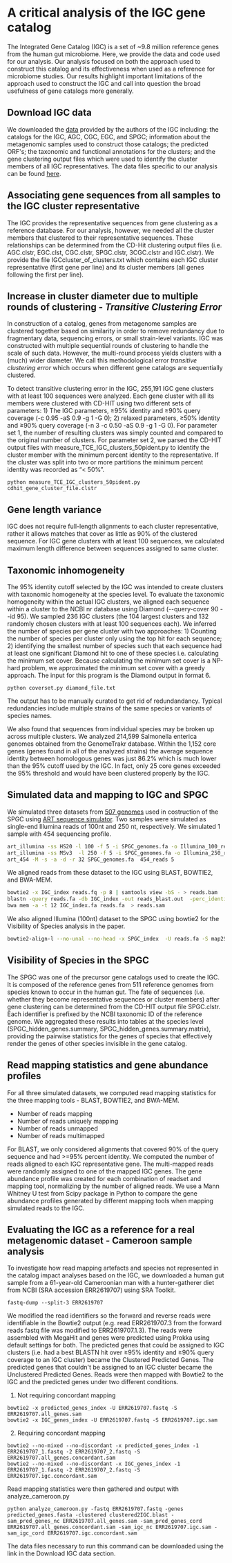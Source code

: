 # A critical analysis of the IGC gene catalog
The Integrated Gene Catalog (IGC) is a set of ~9.8 million reference genes from the human gut microbiome. Here, we provide the data and code used for our analysis. Our analysis focused on both the approach used to construct this catalog and its effectiveness when used as a reference for microbiome studies. Our results highlight important limitations of the approach used to construct the IGC and call into question the broad usefulness of gene catalogs more generally.

## Download IGC data 
We downloaded the [data](http://gigadb.org/dataset/100064) provided by the authors of the IGC including: the catalogs for the IGC, AGC, CGC, EGC, and SPGC; information about the metagenomic samples used to construct those catalogs; the predicted ORF's; the taxonomic and functional annotations for the clusters; and the gene clustering output files which were used to identify the cluster members of all IGC representatives. The data files specific to our analysis can be found [here](https://obj.umiacs.umd.edu/igc-analysis/IGC_analysis_data.tar.gz).

## Associating gene sequences from all samples to the IGC cluster representative
The IGC provides the representative sequences from gene clustering as a reference database. For our analysis, however, we needed all the cluster members that clustered to their representative sequences. These relationships can be determined from the CD-Hit clustering output files (i.e. AGC.clstr, EGC.clst, CGC.clstr, SPGC.clstr, 3CGC.clstr and IGC.clstr). We provide the file IGCcluster_of_clusters.txt which contains each IGC cluster representative (first gene per line) and its cluster members (all genes following the first per line).

## Increase in cluster diameter due to multiple rounds of clustering - *Transitive Clustering Error* 
In construction of a catalog, genes from metagenome samples are clustered together based on similarity in order to remove redundancy due to fragmentary data, sequencing errors, or small strain-level variants. IGC was constructed with multiple sequential rounds of clustering to handle the scale of such data. However, the multi-round process yields clusters with a (much) wider diameter. We call this methodological error *transitive clustering error* which occurs when different gene catalogs are sequentially clustered.

To detect transitive clustering error in the IGC, 255,191 IGC gene clusters with at least 100 sequences were analyzed. Each gene cluster with all its members were clustered with CD-HIT using two different sets of parameters: 1) The IGC parameters, ≥95% identity and ≥90% query coverage (-c 0.95 -aS 0.9 -g 1 -G 0); 2) relaxed parameters, ≥50% identity and ≥90% query coverage (-n 3 -c 0.50 -aS 0.9 -g 1 -G 0). For parameter set 1, the number of resulting clusters was simply counted and compared to the original number of clusters. For parameter set 2, we parsed the CD-HIT output files with measure_TCE_IGC_clusters_50pident.py to identify the cluster member with the minimum percent identity to the representative. If the cluster was split into two or more partitions the minimum percent identity was recorded as “< 50%”.
```
python measure_TCE_IGC_clusters_50pident.py cdhit_gene_cluster_file.clstr
```
## Gene length variance 
IGC does not require full-length alignments to each cluster representative, rather it allows matches that cover as little as 90% of the clustered sequence. For IGC gene clusters with at least 100 sequences, we calculated maximum length difference between sequences assigned to same cluster. 

## Taxonomic inhomogeneity
The 95% identity cutoff selected by the IGC was intended to create clusters with taxonomic homogeneity at the species level. 
To evaluate the taxonomic homogeneity within the actual IGC clusters, we aligned each sequence within a cluster to the NCBI nr database using Diamond (--query-cover 90 --id 95). We sampled 236 IGC clusters (the 104 largest clusters and 132 randomly chosen clusters with at least 100 sequences each). We inferred the number of species per gene cluster with two approaches: 1) Counting the number of species per cluster only using the top hit for each sequence; 2) identifying the smallest number of species such that each sequence had at least one significant Diamond hit to one of these species i.e. calculating the minimum set cover. Because calculating the minimum set cover is a NP-hard problem, we approximated the minimum set cover with a greedy approach. The input for this program is the Diamond output in format 6.
```
python coverset.py diamond_file.txt
```
The output has to be manually curated to get rid of redundandancy. Typical redundancies include multiple strains of the same species or variants of species names.

We also found that sequences from individual species may be broken up across multiple clusters. We analyzed 214,599 Salmonella enterica genomes obtained from the GenomeTrakr database. Within the 1,152 core genes (genes found in all of the analyzed strains) the average sequence identity between homologous genes was just 86.2% which is much lower than the 95% cutoff used by the IGC. In fact, only 25 core genes exceeded the 95% threshold and would have been clustered properly by the IGC. 

## Simulated data and mapping to IGC and SPGC
We simulated three datasets from [507 genomes](https://github.com/SethCommichaux/IGC/blob/master/data/genomes_from_SPGC.txt/) used in costruction of the SPGC using [ART sequence simulator](https://doi.org/10.1093/bioinformatics/btr708). Two samples were simulated as single-end Illumina reads of 100nt and 250 nt, respectively. We simulated 1 sample with 454 sequencing profile. 
```bash
art_illumina -ss HS20 -l 100 -f 5 -i SPGC_genomes.fa -o Illumina_100_reads
art_illumina -ss MSv3  -l 250 -f 5 -i SPGC_genomes.fa -o Illumina_250_reads 
art_454 -M -s -a -d -r 32 SPGC_genomes.fa  454_reads 5
```
We aligned reads from these dataset to the IGC using BLAST, BOWTIE2, and BWA-MEM. 
```bash
bowtie2 -x IGC_index reads.fq -p 8 | samtools view -bS - > reads.bam
blastn -query reads.fa -db IGC_index -out reads_blast.out  -perc_identity 95 -outfmt " 6 qaccver saccver pident length mismatch gapopen qstart qend sstart send evalue bitscore qlen " 
bwa mem -a -t 12 IGC_index.fa reads.fa  > reads.sam
```
We also aligned Illumina (100nt) dataset to the SPGC using bowtie2 for the Visibility of Species analysis in the paper. 
```bash
bowtie2-align-l --no-unal --no-head -x SPGC_index  -U reads.fa -S map2Spgc.sam --threads 8
```
## Visibility of Species in the SPGC
The SPGC was one of the precursor gene catalogs used to create the IGC. It is composed of the reference genes from 511 reference genomes from species known to occur in the human gut. The fate of sequences (i.e. whether they become representative sequences or cluster members) after gene clustering can be determined from the CD-HIT output file SPGC.clstr. Each identifier is prefixed by the NCBI taxonomic ID of the reference genome. We aggregated these results into tables at the species level (SPGC_hidden_genes.summary, SPGC_hidden_genes.summary.matrix), providing the pairwise statistics for the genes of species that effectively render the genes of other species invisible in the gene catalog.

## Read mapping statistics and gene abundance profiles
For all three simulated datasets, we computed read mapping statistics for the three mapping tools - BLAST, BOWTIE2, and BWA-MEM.
- Number of reads mapping
- Number of reads uniquely mapping
- Number of reads unmapped
- Number of reads multimapped

For BLAST, we only considered alignments that covered 90% of the query sequence and had >=95% percent identity. 
We computed the number of reads aligned to each IGC representative gene. The multi-mapped reads were randomly assigned to one of the mapped IGC genes. The gene abundance profile was created for each combination of readset and mapping tool, normalizing by the number of aligned reads. We use a Mann Whitney U test from Scipy package in Python to compare the gene abundance profiles generated by different mapping tools when mapping simulated reads to the IGC.

## Evaluating the IGC as a reference for a real metagenomic dataset - Cameroon sample analysis
To investigate how read mapping artefacts and species not represented in the catalog impact analyses based on the IGC, we downloaded a human gut sample from a 61-year-old Cameroonian man with a hunter-gatherer diet from NCBI (SRA accession ERR2619707) using SRA Toolkit.
```
fastq-dump --split-3 ERR2619707
```
We modified the read identifiers so the forward and reverse reads were identifiable in the Bowtie2 output (e.g. read ERR2619707.3 from the forward reads fastq file was modified to ERR2619707.1.3). The reads were assembled with MegaHit and genes were predicted using Prokka using default settings for both. The predicted genes that could be assigned to IGC clusters (i.e. had a best BLASTN hit over ≥95% identity and ≥90% query coverage to an IGC cluster) became the Clustered Predicted Genes. The predicted genes that couldn't be assigned to an IGC cluster became the Unclustered Predicted Genes. Reads were then mapped with Bowtie2 to the IGC and the predicted genes under two different conditions.

1) Not requiring concordant mapping
```
bowtie2 -x predicted_genes_index -U ERR2619707.fastq -S ERR2619707.all_genes.sam
bowtie2 -x IGC_genes_index -U ERR2619707.fastq -S ERR2619707.igc.sam
```
2) Requiring concordant mapping
```
bowtie2 --no-mixed --no-discordant -x predicted_genes_index -1 ERR2619707_1.fastq -2 ERR2619707_2.fastq -S ERR2619707.all_genes.concordant.sam
bowtie2 --no-mixed --no-discordant -x IGC_genes_index -1 ERR2619707_1.fastq -2 ERR2619707_2.fastq -S ERR2619707.igc.concordant.sam
```
Read mapping statistics were then gathered and output with analyze_cameroon.py
```
python analyze_cameroon.py -fastq ERR2619707.fastq -genes predicted_genes.fasta -clustered clustered2IGC.blast -sam_pred_genes_nc ERR2619707.all_genes.sam -sam_pred_genes_cord ERR2619707.all_genes.concordant.sam -sam_igc_nc ERR2619707.igc.sam -sam_igc_cord ERR2619707.igc.concordant.sam

```
The data files necessary to run this command can be downloaded using the link in the Download IGC data section.
